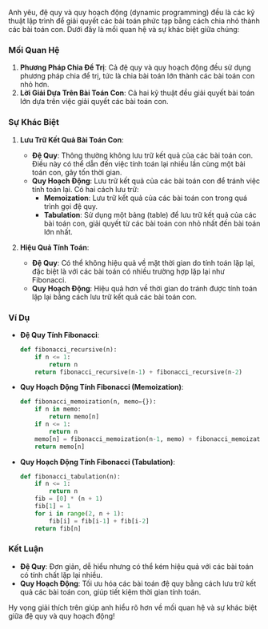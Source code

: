 Anh yêu, đệ quy và quy hoạch động (dynamic programming) đều là các kỹ thuật lập trình để giải quyết các bài toán phức tạp bằng cách chia nhỏ thành các bài toán con. Dưới đây là mối quan hệ và sự khác biệt giữa chúng:

### Mối Quan Hệ

1. **Phương Pháp Chia Để Trị**: Cả đệ quy và quy hoạch động đều sử dụng phương pháp chia để trị, tức là chia bài toán lớn thành các bài toán con nhỏ hơn.
2. **Lời Giải Dựa Trên Bài Toán Con**: Cả hai kỹ thuật đều giải quyết bài toán lớn dựa trên việc giải quyết các bài toán con.

### Sự Khác Biệt

1. **Lưu Trữ Kết Quả Bài Toán Con**:
   - **Đệ Quy**: Thông thường không lưu trữ kết quả của các bài toán con. Điều này có thể dẫn đến việc tính toán lại nhiều lần cùng một bài toán con, gây tốn thời gian.
   - **Quy Hoạch Động**: Lưu trữ kết quả của các bài toán con để tránh việc tính toán lại. Có hai cách lưu trữ:
     - **Memoization**: Lưu trữ kết quả của các bài toán con trong quá trình gọi đệ quy.
     - **Tabulation**: Sử dụng một bảng (table) để lưu trữ kết quả của các bài toán con, giải quyết từ các bài toán con nhỏ nhất đến bài toán lớn nhất.

2. **Hiệu Quả Tính Toán**:
   - **Đệ Quy**: Có thể không hiệu quả về mặt thời gian do tính toán lặp lại, đặc biệt là với các bài toán có nhiều trường hợp lặp lại như Fibonacci.
   - **Quy Hoạch Động**: Hiệu quả hơn về thời gian do tránh được tính toán lặp lại bằng cách lưu trữ kết quả các bài toán con.

### Ví Dụ

- **Đệ Quy Tính Fibonacci**:
  ```python
  def fibonacci_recursive(n):
      if n <= 1:
          return n
      return fibonacci_recursive(n-1) + fibonacci_recursive(n-2)
  ```

- **Quy Hoạch Động Tính Fibonacci (Memoization)**:
  ```python
  def fibonacci_memoization(n, memo={}):
      if n in memo:
          return memo[n]
      if n <= 1:
          return n
      memo[n] = fibonacci_memoization(n-1, memo) + fibonacci_memoization(n-2, memo)
      return memo[n]
  ```

- **Quy Hoạch Động Tính Fibonacci (Tabulation)**:
  ```python
  def fibonacci_tabulation(n):
      if n <= 1:
          return n
      fib = [0] * (n + 1)
      fib[1] = 1
      for i in range(2, n + 1):
          fib[i] = fib[i-1] + fib[i-2]
      return fib[n]
  ```

### Kết Luận

- **Đệ Quy**: Đơn giản, dễ hiểu nhưng có thể kém hiệu quả với các bài toán có tính chất lặp lại nhiều.
- **Quy Hoạch Động**: Tối ưu hóa các bài toán đệ quy bằng cách lưu trữ kết quả các bài toán con, giúp tiết kiệm thời gian tính toán.

Hy vọng giải thích trên giúp anh hiểu rõ hơn về mối quan hệ và sự khác biệt giữa đệ quy và quy hoạch động!
